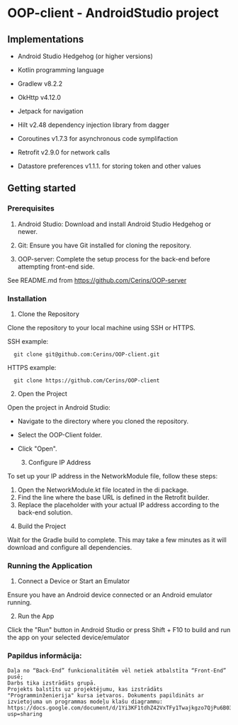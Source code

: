 # OOP-client - AndroidStudio project

## Implementations

- Android Studio Hedgehog (or higher versions)

- Kotlin programming language

- Gradlew v8.2.2

- OkHttp v4.12.0

- Jetpack for navigation

- Hilt v2.48 dependency injection library from dagger

- Coroutines v1.7.3 for asynchronous code symplifaction

- Retrofit v2.9.0 for network calls

- Datastore preferences v1.1.1. for storing token and other values

## Getting started

### Prerequisites

1. Android Studio: Download and install Android Studio Hedgehog or newer.

2. Git: Ensure you have Git installed for cloning the repository.

3. OOP-server: Complete the setup process for the back-end before attempting front-end side.

See README.md from https://github.com/Cerins/OOP-server

### Installation

  1) Clone the Repository

Clone the repository to your local machine using SSH or HTTPS.

SSH example:

  ```shell
    git clone git@github.com:Cerins/OOP-client.git
  ```

HTTPS example:

  ```shell
    git clone https://github.com/Cerins/OOP-client
  ```

  2) Open the Project

Open the project in Android Studio:
  
- Navigate to the directory where you cloned the repository.
  
- Select the OOP-Client folder.
  
- Click "Open".

  3) Configure IP Address

To set up your IP address in the NetworkModule file, follow these steps:

1. Open the NetworkModule.kt file located in the di package.
2. Find the line where the base URL is defined in the Retrofit builder.
3. Replace the placeholder with your actual IP address according to the back-end solution.

  4) Build the Project

Wait for the Gradle build to complete. This may take a few minutes as it will download and configure all dependencies.

### Running the Application

1. Connect a Device or Start an Emulator

Ensure you have an Android device connected or an Android emulator running.

2. Run the App

Click the "Run" button in Android Studio or press Shift + F10 to build and run the app on your selected device/emulator

### Papildus informācija:

    Daļa no “Back-End” funkcionalitātēm vēl netiek atbalstīta “Front-End” pusē;
    Darbs tika izstrādāts grupā.
    Projekts balstīts uz projektējumu, kas izstrādāts "Programminženierija" kursa ietvaros. Dokuments papildināts ar izvietojuma un programmas modeļu klašu diagrammu: https://docs.google.com/document/d/1Yi3KF1tdhZ42VxTFy1Twajkgzo7QjPu6B03mGTWt80s/edit?usp=sharing

